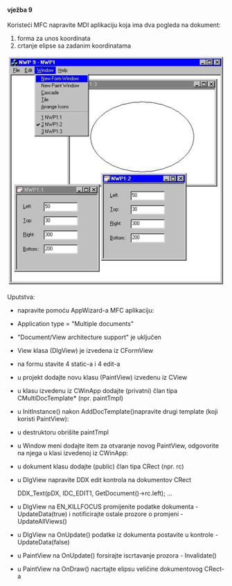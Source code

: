 #### vježba 9

Koristeći MFC napravite MDI aplikaciju koja ima dva pogleda na dokument: 
1.	forma za unos koordinata
2.	crtanje elipse sa zadanim koordinatama

![frame](/screenshot.jpg?raw=true)

Uputstva:

*	napravite pomoću AppWizard-a MFC aplikaciju:
  *	Application type = "Multiple documents"
  *	"Document/View architecture support" je uključen
  *	View klasa (DlgView) je izvedena iz CFormView 
*	na formu stavite 4 static-a i 4 edit-a
*	u projekt dodajte novu klasu (PaintView) izvedenu iz CView
*	u klasu izvedenu iz CWinApp dodajte (privatni) član tipa CMultiDocTemplate* (npr. paintTmpl)
*	u InitInstance() nakon AddDocTemplate()napravite drugi template (koji koristi PaintView):
*	u destruktoru obrišite paintTmpl
*	u Window meni dodajte item za otvaranje novog PaintView, odgovorite na njega u klasi izvedenoj iz CWinApp:
*	u dokument klasu dodajte (public) član tipa CRect (npr. rc)
*	u DlgView napravite DDX edit kontrola na dokumentov CRect

	DDX_Text(pDX, IDC_EDIT1, GetDocument()->rc.left);
	...

*	u DlgView na EN_KILLFOCUS promijenite podatke dokumenta - UpdateData(true) i notificirajte ostale prozore o promjeni - UpdateAllViews()
*	u DlgView na OnUpdate() podatke iz dokumenta postavite u kontrole - UpdateData(false)
*	u PaintView na OnUpdate() forsirajte iscrtavanje prozora - Invalidate()
*	u PaintView na OnDraw() nacrtajte elipsu veličine dokumentovog CRect-a
 
